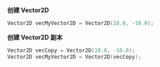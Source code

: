 **创建 Vector2D**
```cpp
Vector2D vecMyVector2D = Vector2D(10.0, -10.0);
```


**创建 Vector2D 副本**
```cpp
Vector2D vecCopy = Vector2D(10.0, -10.0);
Vector2D vecMyVector2D = Vector2D(vecCopy);
```
